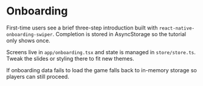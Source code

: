 # Onboarding

First-time users see a brief three-step introduction built with `react-native-onboarding-swiper`. Completion is stored in AsyncStorage so the tutorial only shows once.

Screens live in `app/onboarding.tsx` and state is managed in `store/store.ts`. Tweak the slides or styling there to fit new themes.

If onboarding data fails to load the game falls back to in-memory storage so players can still proceed.

